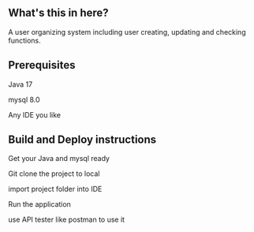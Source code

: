 ## What's this in here?

A user organizing system including user creating, updating and checking functions. 

## Prerequisites 
Java 17

mysql 8.0

Any IDE you like

## Build and Deploy instructions 
Get your Java and mysql ready

Git clone the project to local

import project folder into IDE

Run the application

use API tester like postman to use it
